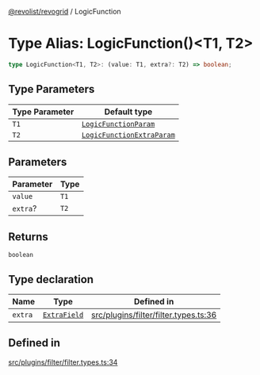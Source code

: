 [@revolist/revogrid](README.md) / LogicFunction

# Type Alias: LogicFunction()\<T1, T2\>

```ts
type LogicFunction<T1, T2>: (value: T1, extra?: T2) => boolean;
```

## Type Parameters

| Type Parameter | Default type |
| ------ | ------ |
| `T1` | [`LogicFunctionParam`](TypeAlias.LogicFunctionParam.md) |
| `T2` | [`LogicFunctionExtraParam`](TypeAlias.LogicFunctionExtraParam.md) |

## Parameters

| Parameter | Type |
| ------ | ------ |
| `value` | `T1` |
| `extra`? | `T2` |

## Returns

`boolean`

## Type declaration

| Name | Type | Defined in |
| ------ | ------ | ------ |
| `extra` | [`ExtraField`](TypeAlias.ExtraField.md) | [src/plugins/filter/filter.types.ts:36](https://github.com/revolist/revogrid/blob/d240e7e144f55d013a7a7b8d313a97b83af7bd06/src/plugins/filter/filter.types.ts#L36) |

## Defined in

[src/plugins/filter/filter.types.ts:34](https://github.com/revolist/revogrid/blob/d240e7e144f55d013a7a7b8d313a97b83af7bd06/src/plugins/filter/filter.types.ts#L34)
